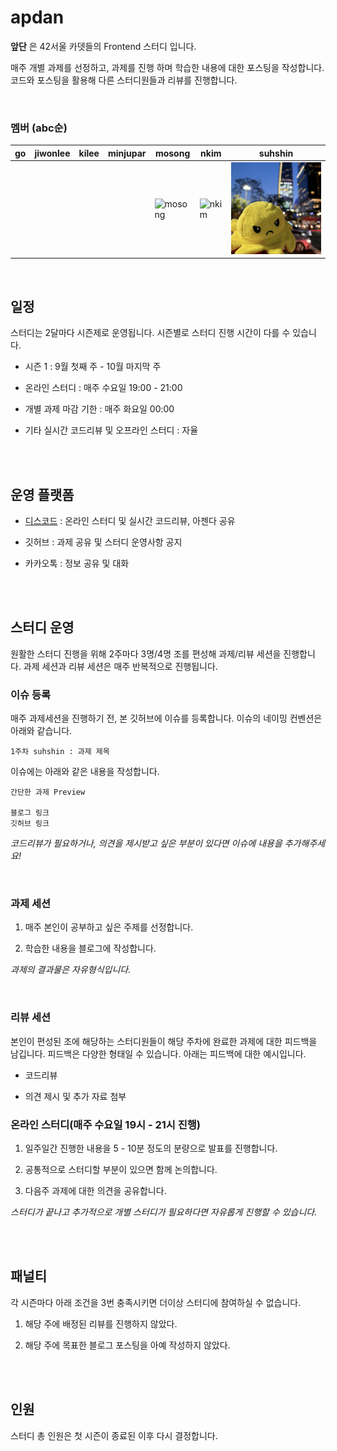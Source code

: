 # apdan

**앞단** 은 42서울 카뎃들의 Frontend 스터디 입니다.

매주 개별 과제를 선정하고, 과제를 진행 하며 학습한 내용에 대한 포스팅을 작성합니다. 코드와 포스팅을 활용해 다른 스터디원들과 리뷰를 진행합니다.

</br>

### 멤버 (abc순)

| go  | jiwonlee | kilee | minjupar | mosong | nkim | suhshin                         |
| --- | -------- | ----- | -------- | ------ | ---- | ------------------------------- |
|     |          |       |          | ![mosong](https://avatars2.githubusercontent.com/u/22931103?s=460&v=4) | ![nkim](https://avatars.githubusercontent.com/u/51353146?v=4) | ![suhshin](./asset/suhshin.png) |

</br>

## 일정

스터디는 2달마다 시즌제로 운영됩니다. 시즌별로 스터디 진행 시간이 다를 수 있습니다.

- 시즌 1 : 9월 첫째 주 - 10월 마지막 주

- 온라인 스터디 : 매주 수요일 19:00 - 21:00

- 개별 과제 마감 기한 : 매주 화요일 00:00

- 기타 실시간 코드리뷰 및 오프라인 스터디 : 자율

</br></br>

## 운영 플랫폼

- [디스코드](https://discord.gg/aXNA2drH) : 온라인 스터디 및 실시간 코드리뷰, 아젠다 공유

- 깃허브 : 과제 공유 및 스터디 운영사항 공지

* 카카오톡 : 정보 공유 및 대화

</br></br>

## 스터디 운영

원활한 스터디 진행을 위해 2주마다 3명/4명 조를 편성해 과제/리뷰 세션을 진행합니다. 과제 세션과 리뷰 세션은 매주 반복적으로 진행됩니다.

### 이슈 등록

매주 과제세션을 진행하기 전, 본 깃허브에 이슈를 등록합니다. 이슈의 네이밍 컨벤션은 아래와 같습니다.

```
1주차 suhshin : 과제 제목
```

이슈에는 아래와 같은 내용을 작성합니다.

```
간단한 과제 Preview

블로그 링크
깃허브 링크
```

_코드리뷰가 필요하거나, 의견을 제시받고 싶은 부분이 있다면 이슈에 내용을 추가해주세요!_

</br>

### 과제 세션

1. 매주 본인이 공부하고 싶은 주제를 선정합니다.

2. 학습한 내용을 블로그에 작성합니다.

_과제의 결과물은 자유형식입니다._

</br>

### 리뷰 세션

본인이 편성된 조에 해당하는 스터디원들이 해당 주차에 완료한 과제에 대한 피드백을 남깁니다. 피드백은 다양한 형태일 수 있습니다. 아래는 피드백에 대한 예시입니다.

- 코드리뷰

- 의견 제시 및 추가 자료 첨부

### 온라인 스터디(매주 수요일 19시 - 21시 진행)

1. 일주일간 진행한 내용을 5 - 10분 정도의 분량으로 발표를 진행합니다.

2. 공통적으로 스터디할 부분이 있으면 함께 논의합니다.

3. 다음주 과제에 대한 의견을 공유합니다.

_스터디가 끝나고 추가적으로 개별 스터디가 필요하다면 자유롭게 진행할 수 있습니다._

</br></br>

## 패널티

각 시즌마다 아래 조건을 3번 충족시키면 더이상 스터디에 참여하실 수 없습니다.

1. 해당 주에 배정된 리뷰를 진행하지 않았다.

2. 해당 주에 목표한 블로그 포스팅을 아예 작성하지 않았다.

</br></br>

## 인원

스터디 총 인원은 첫 시즌이 종료된 이후 다시 결정합니다.
